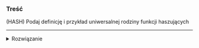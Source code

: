 ### Treść
(HASH)
Podaj definicję i przykład uniwersalnej rodziny funkcji haszujących

------
<details><summary>Rozwiązanie</summary>
<p>

$$\forall{x, y} = |{h(x) = h(y)} = \frac{|H|}{|m|}$$

przykład: 
$$
h(k) = ((a \cdot  k + b) \mod p) \mod m, \quad a,k,b \in Z_p
$$
